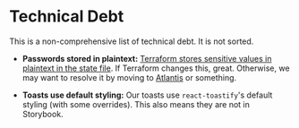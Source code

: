 # Technical Debt

This is a non-comprehensive list of technical debt.
It is not sorted.

- **Passwords stored in plaintext:**
  [Terraform stores sensitive values in plaintext in the state file](https://github.com/hashicorp/terraform/issues/516).
  If Terraform changes this, great.
  Otherwise, we may want to resolve it by moving to [Atlantis](https://www.runatlantis.io/) or something.

- **Toasts use default styling:**
  Our toasts use `react-toastify`'s default styling (with some overrides).
  This also means they are not in Storybook.
